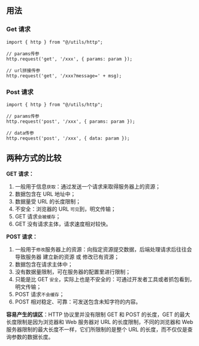 ## 用法

### Get 请求

```
import { http } from "@/utils/http";

// params传参
http.request('get', '/xxx', { params: param });

// url拼接传参
http.request('get', '/xxx?message=' + msg);
```

### Post 请求

```
import { http } from "@/utils/http";

// params传参
http.request('post', '/xxx', { params: param });

// data传参
http.request('post', '/xxx', { data: param });
```

## 两种方式的比较

**GET 请求：**

1. 一般用于信息`获取`：通过发送一个请求来取得服务器上的资源；
2. 数据包含在 URL 地址中；
3. 数据量受 URL 的长度限制；
4. 不安全：浏览器的 URL `可见`到，明文传输；
5. GET 请求`会被缓存`；
6. GET 没有请求主体，请求速度相对较快。

**POST 请求：**

1. 一般用于`修改`服务器上的资源：向指定资源提交数据，后端处理请求后往往会导致服务器 建立新的资源 或 修改已有资源；
2. 数据包含在请求主体中；
3. 没有数据量限制，可在服务器的配置里进行限制；
4. 只能是比 GET `安全`，实际上也是不安全的：可通过开发者工具或者抓包看到，明文传输；
5. POST 请求`不会缓存`；
6. POST 相对稳定、可靠：可发送包含未知字符的内容。

**容易产生的误区**：HTTP 协议里并没有限制 GET 和 POST 的长度，GET 的最大长度限制是因为浏览器和 Web 服务器对 URL 的长度限制，不同的浏览器和 Web 服务器限制的最大长度不一样，它们所限制的是整个 URL 的长度，而不仅仅是查询参数的数据长度。
